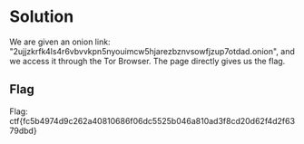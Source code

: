 # Solution
We are given an onion link: "2ujjzkrfk4ls4r6vbvvkpn5nyouimcw5hjarezbznvsowfjzup7otdad.onion",
and we access it through the Tor Browser. The page directly gives us the flag.

## Flag
Flag: ctf{fc5b4974d9c262a40810686f06dc5525b046a810ad3f8cd20d62f4d2f6379dbd}
